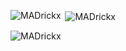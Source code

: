 <p><img align="left" src="https://github-readme-stats.vercel.app/api/top-langs?username=MADrickx&show_icons=true&locale=en&layout=compact" alt="MADrickx" /></p>

<p>&nbsp;<img align="center" src="https://github-readme-stats.vercel.app/api?username=MADrickx&show_icons=true&locale=en" alt="MADrickx" /></p>

<p><img align="center" src="https://github-readme-streak-stats.herokuapp.com/?user=MADrickx&" alt="MADrickx" /></p>
